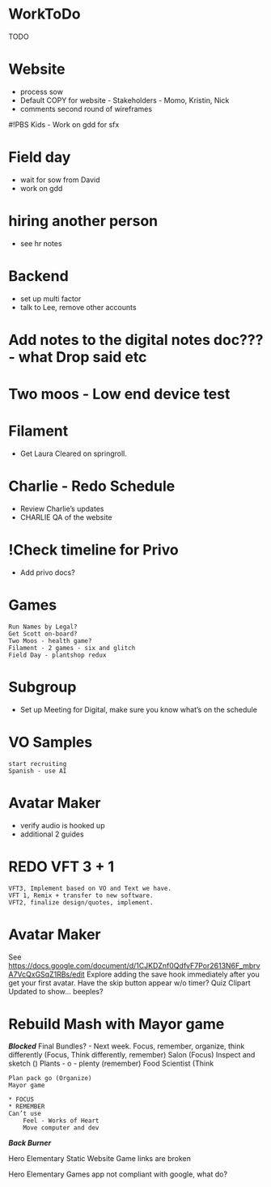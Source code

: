 # WorkToDo

TODO 

# Website
* process sow
* Default COPY for website - Stakeholders - Momo, Kristin, Nick
* comments second round of wireframes 

#!PBS Kids - Work on gdd for sfx

# Field day
* wait for sow from David
* work on gdd

# hiring another person
* see hr notes

# Backend
* set up multi factor
* talk to Lee, remove other accounts 

# Add notes to the digital notes doc??? - what Drop said etc

# Two moos - Low end device test

# Filament
* Get Laura Cleared on springroll.

# Charlie - Redo Schedule
* Review Charlie’s updates
* CHARLIE QA of the website

# !Check timeline for Privo
* Add privo docs?

# Games
	Run Names by Legal?
	Get Scott on-board?
	Two Moos - health game?
	Filament - 2 games - six and glitch
	Field Day - plantshop redux

# Subgroup
* Set up Meeting for Digital, make sure you know what’s on the schedule

# VO 	Samples
    start recruiting 
    Spanish	- use AI

# Avatar Maker
* verify audio is hooked up
* additional 2 guides

# REDO VFT 3 + 1
	VFT3, Implement based on VO and Text we have.
	VFT 1, Remix + transfer to new software.
	VFT2, finalize design/quotes, implement.

# Avatar Maker 	
See https://docs.google.com/document/d/1CJKDZnf0QdfvF7Por2613N6F_mbrvA7VcQxGSqZ1RBs/edit 
	Explore adding the save hook immediately after you get your first avatar. 
	Have the skip button appear w/o timer?
	Quiz Clipart Updated to show… beeples? 

# Rebuild Mash with Mayor game

***Blocked***
Final Bundles? - Next week.
	Focus, remember, organize, think differently 
		(Focus, Think differently, remember)
	Salon (Focus)
	Inspect and sketch ()
	Plants - o - plenty (remember)
	Food Scientist (Think

	Plan pack go (Organize)
	Mayor game

	* FOCUS
	* REMEMBER
	Can’t use 
		Feel - Works of Heart
		Move computer and dev


***Back Burner***

Hero Elementary Static Website
	Game links are broken

Hero Elementary Games app
	not compliant with google, what do?
